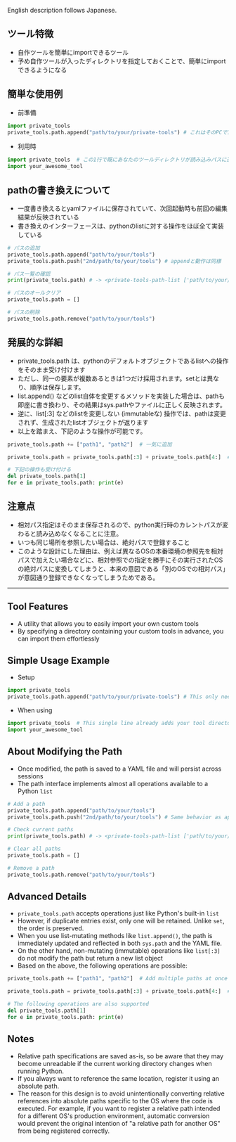 English description follows Japanese.

## ツール特徴
- 自作ツールを簡単にimportできるツール
- 予め自作ツールが入ったディレクトリを指定しておくことで、簡単にimportできるようになる

## 簡単な使用例
- 前準備
```python
import private_tools
private_tools.path.append("path/to/your/private-tools") # これはそのPCで1回だけ実行すれば良い
```

- 利用時
```python
import private_tools  # この1行で既にあなたのツールディレクトリが読み込みパスに追加されている
import your_awesome_tool
```

## pathの書き換えについて
- 一度書き換えるとyamlファイルに保存されていて、次回起動時も前回の編集結果が反映されている
- 書き換えのインターフェースは、pythonのlistに対する操作をほぼ全て実装している

```python
# パスの追加
private_tools.path.append("path/to/your/tools")
private_tools.path.push("2nd/path/to/your/tools") # appendと動作は同様

# パス一覧の確認
print(private_tools.path) # -> <private-tools-path-list ['path/to/your/tools', '2nd/path/to/your/tools']>

# パスのオールクリア
private_tools.path = []

# パスの削除
private_tools.path.remove("path/to/your/tools")
```

## 発展的な詳細
- private_tools.path は、pythonのデフォルトオブジェクトであるlistへの操作をそのまま受け付けます
- ただし、同一の要素が複数あるときは1つだけ採用されます。setとは異なり、順序は保存します。
- list.append() などのlist自体を変更するメソッドを実装した場合は、pathも即座に書き換わり、その結果はsys.pathやファイルに正しく反映されます。
- 逆に、list[:3] などのlistを変更しない (immutableな) 操作では、pathは変更されず、生成されたlistオブジェクトが返ります
- 以上を踏まえ、下記のような操作が可能です。
```python
private_tools.path += ["path1", "path2"]  # 一気に追加

private_tools.path = private_tools.path[:3] + private_tools.path[4:]  # リストの結合などもOK

# 下記の操作も受け付ける
del private_tools.path[1]
for e in private_tools.path: print(e)
```

## 注意点
- 相対パス指定はそのまま保存されるので、python実行時のカレントパスが変わると読み込めなくなることに注意。
- いつも同じ場所を参照したい場合は、絶対パスで登録すること
- このような設計にした理由は、例えば異なるOSの本番環境の参照先を相対パスで加えたい場合などに、相対参照での指定を勝手にその実行されたOSの絶対パスに変換してしまうと、本来の意図である「別のOSでの相対パス」が意図通り登録できなくなってしまうためである。

---

## Tool Features
- A utility that allows you to easily import your own custom tools
- By specifying a directory containing your custom tools in advance, you can import them effortlessly

## Simple Usage Example
- Setup
```python
import private_tools
private_tools.path.append("path/to/your/private-tools") # This only needs to be run once per machine
```

- When using
```python
import private_tools  # This single line already adds your tool directory to the import path
import your_awesome_tool
```

## About Modifying the Path
- Once modified, the path is saved to a YAML file and will persist across sessions
- The path interface implements almost all operations available to a Python `list`

```python
# Add a path
private_tools.path.append("path/to/your/tools")
private_tools.path.push("2nd/path/to/your/tools") # Same behavior as append

# Check current paths
print(private_tools.path) # -> <private-tools-path-list ['path/to/your/tools', '2nd/path/to/your/tools']>

# Clear all paths
private_tools.path = []

# Remove a path
private_tools.path.remove("path/to/your/tools")
```

## Advanced Details
- `private_tools.path` accepts operations just like Python's built-in `list`
- However, if duplicate entries exist, only one will be retained. Unlike `set`, the order is preserved.
- When you use list-mutating methods like `list.append()`, the path is immediately updated and reflected in both `sys.path` and the YAML file.
- On the other hand, non-mutating (immutable) operations like `list[:3]` do not modify the path but return a new list object
- Based on the above, the following operations are possible:

```python
private_tools.path += ["path1", "path2"]  # Add multiple paths at once

private_tools.path = private_tools.path[:3] + private_tools.path[4:]  # List concatenation is also allowed

# The following operations are also supported
del private_tools.path[1]
for e in private_tools.path: print(e)
```

## Notes
- Relative path specifications are saved as-is, so be aware that they may become unreadable if the current working directory changes when running Python.
- If you always want to reference the same location, register it using an absolute path.
- The reason for this design is to avoid unintentionally converting relative references into absolute paths specific to the OS where the code is executed. For example, if you want to register a relative path intended for a different OS's production environment, automatic conversion would prevent the original intention of "a relative path for another OS" from being registered correctly.
